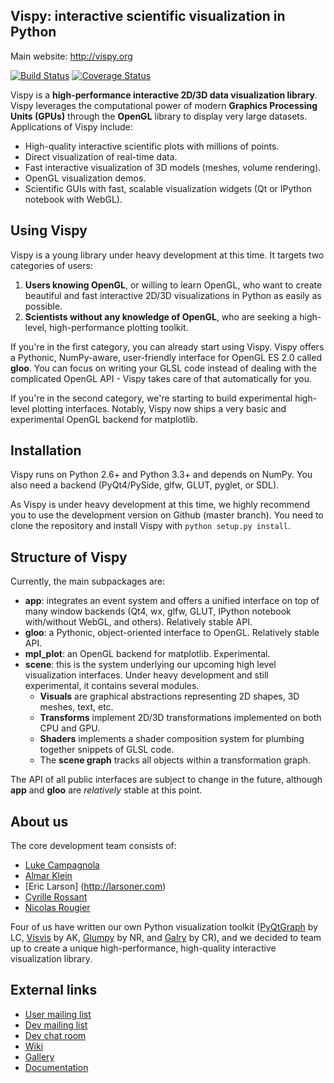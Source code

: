 ## Vispy: interactive scientific visualization in Python

Main website: http://vispy.org

<div>
<a href='https://travis-ci.org/vispy/vispy'><img src='https://travis-ci.org/vispy/vispy.png?branch=master' alt='Build Status' /></a> 
<a href='https://coveralls.io/r/vispy/vispy?branch=master'><img src='https://coveralls.io/repos/vispy/vispy/badge.png?branch=master' alt='Coverage Status' /></a> 
</div>


Vispy is a **high-performance interactive 2D/3D data visualization
library**. Vispy leverages the computational power of modern **Graphics
Processing Units (GPUs)** through the **OpenGL** library to display
very large datasets. Applications of Vispy include:

* High-quality interactive scientific plots with millions of points.
* Direct visualization of real-time data.
* Fast interactive visualization of 3D models (meshes, volume rendering).
* OpenGL visualization demos.
* Scientific GUIs with fast, scalable visualization widgets (Qt or
  IPython notebook with WebGL).


Using Vispy
-----------

Vispy is a young library under heavy development at this time. It
targets two categories of users:

1. **Users knowing OpenGL**, or willing to learn OpenGL, who want to
   create beautiful and fast interactive 2D/3D visualizations in Python
   as easily as possible.
2. **Scientists without any knowledge of OpenGL**, who are seeking a
   high-level, high-performance plotting toolkit.

If you're in the first category, you can already start using Vispy.
Vispy offers a Pythonic, NumPy-aware, user-friendly interface for OpenGL
ES 2.0 called **gloo**. You can focus on writing your GLSL code instead
of dealing with the complicated OpenGL API - Vispy takes care of that
automatically for you.

If you're in the second category, we're starting to build experimental
high-level plotting interfaces. Notably, Vispy now ships a very basic
and experimental OpenGL backend for matplotlib.


Installation
------------

Vispy runs on Python 2.6+ and Python 3.3+ and depends on NumPy. You
also need a backend (PyQt4/PySide, glfw, GLUT, pyglet, or SDL).

As Vispy is under heavy development at this time, we highly recommend
you to use the development version on Github  (master branch). You need
to clone the repository and install Vispy with `python setup.py
install`.


Structure of Vispy
------------------

Currently, the main subpackages are:

* **app**: integrates an event system and offers a unified interface on
  top of many window backends (Qt4, wx, glfw, GLUT, IPython notebook
  with/without WebGL, and others). Relatively stable API.
* **gloo**: a Pythonic, object-oriented interface to OpenGL. Relatively
  stable API.
* **mpl_plot**: an OpenGL backend for matplotlib. Experimental.
* **scene**: this is the system underlying our upcoming high level
  visualization interfaces. Under heavy development and still
  experimental, it contains several modules.
    * **Visuals** are graphical abstractions representing 2D shapes, 3D
      meshes, text, etc.
    * **Transforms** implement 2D/3D transformations implemented on both
      CPU and GPU.
    * **Shaders** implements a shader composition system for plumbing
      together snippets of GLSL code.
    * The **scene graph** tracks all objects within a transformation
      graph.

The API of all public interfaces are subject to change in the future,
although **app** and **gloo** are *relatively* stable at this point.


About us
--------

The core development team consists of:

* [Luke Campagnola](http://luke.campagnola.me/)
* [Almar Klein](http://www.almarklein.org/)
* [Eric Larson] (http://larsoner.com)
* [Cyrille Rossant](http://cyrille.rossant.net)
* [Nicolas Rougier](http://www.loria.fr/~rougier/index.html)

Four of us have written our own Python visualization toolkit
([PyQtGraph](http://www.pyqtgraph.org/) by LC,
[Visvis](https://code.google.com/p/visvis/) by AK,
[Glumpy](https://github.com/rougier/Glumpy) by NR, and
[Galry](https://github.com/rossant/galry) by CR), and we decided to
team up to create a unique high-performance, high-quality interactive
visualization library.


External links
--------------

* [User mailing list](https://groups.google.com/forum/#!forum/vispy>)
* [Dev mailing list](https://groups.google.com/forum/#!forum/vispy-dev>)
* [Dev chat room](https://gitter.im/vispy/vispy>)
* [Wiki](http://github.com/vispy/vispy/wiki)
* [Gallery](http://vispy.org/gallery.html)
* [Documentation](http://vispy.readthedocs.org)
